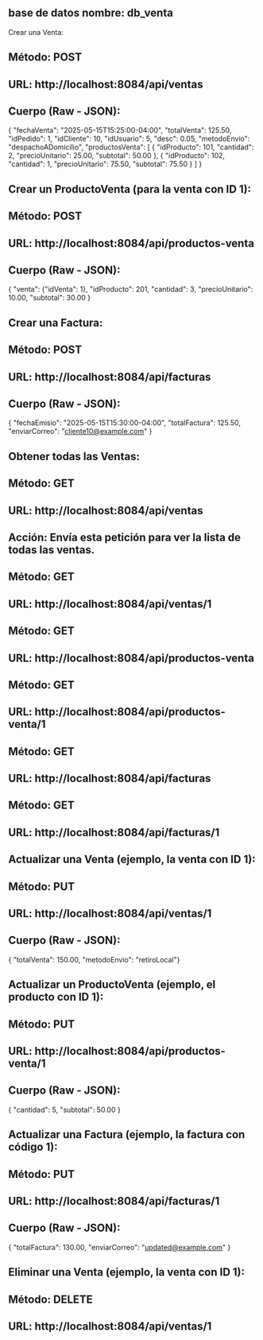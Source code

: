 
## base de datos nombre: db_venta
Crear una Venta:

## Método: POST
## URL: http://localhost:8084/api/ventas
## Cuerpo (Raw - JSON):


{
  "fechaVenta": "2025-05-15T15:25:00-04:00",
  "totalVenta": 125.50,
  "idPedido": 1,
  "idCliente": 10,
  "idUsuario": 5,
  "desc": 0.05,
  "metodoEnvio": "despachoADomicilio",
  "productosVenta": [
    {
      "idProducto": 101,
      "cantidad": 2,
      "precioUnitario": 25.00,
      "subtotal": 50.00
    },
    {
      "idProducto": 102,
      "cantidad": 1,
      "precioUnitario": 75.50,
      "subtotal": 75.50
    }
  ]
}
## Crear un ProductoVenta (para la venta con ID 1):

## Método: POST
## URL: http://localhost:8084/api/productos-venta
## Cuerpo (Raw - JSON):


{
  "venta": {"idVenta": 1},
  "idProducto": 201,
  "cantidad": 3,
  "precioUnitario": 10.00,
  "subtotal": 30.00
}
## Crear una Factura:

## Método: POST
## URL: http://localhost:8084/api/facturas
## Cuerpo (Raw - JSON):


{
  "fechaEmisio": "2025-05-15T15:30:00-04:00",
  "totalFactura": 125.50,
  "enviarCorreo": "cliente10@example.com"
}

## Obtener todas las Ventas:

## Método: GET
## URL: http://localhost:8084/api/ventas
## Acción: Envía esta petición para ver la lista de todas las ventas.


## Método: GET
## URL: http://localhost:8084/api/ventas/1



## Método: GET
## URL: http://localhost:8084/api/productos-venta



## Método: GET
## URL: http://localhost:8084/api/productos-venta/1



## Método: GET
## URL: http://localhost:8084/api/facturas



## Método: GET
## URL: http://localhost:8084/api/facturas/1

## Actualizar una Venta (ejemplo, la venta con ID 1):

## Método: PUT
## URL: http://localhost:8084/api/ventas/1
## Cuerpo (Raw - JSON):


{
  "totalVenta": 150.00,
  "metodoEnvio": "retiroLocal"}

## Actualizar un ProductoVenta (ejemplo, el producto con ID 1):

## Método: PUT
## URL: http://localhost:8084/api/productos-venta/1
## Cuerpo (Raw - JSON):


{
  "cantidad": 5,
  "subtotal": 50.00
}

## Actualizar una Factura (ejemplo, la factura con código 1):

## Método: PUT
## URL: http://localhost:8084/api/facturas/1
## Cuerpo (Raw - JSON):

{
  "totalFactura": 130.00,
  "enviarCorreo": "updated@example.com"
}

## Eliminar una Venta (ejemplo, la venta con ID 1):

## Método: DELETE
## URL: http://localhost:8084/api/ventas/1